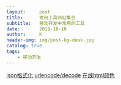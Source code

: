 ```yaml
---
layout:     post
title:      常用工具网站集合
subtitle:   移动开发中常用的工具
date:       2019-10-10
author:     K
header-img: img/post-bg-desk.jpg
catalog: true
tags:
    - 移动开发
---
```


[json格式化](https://tool.oschina.net/codeformat/json "json格式化")
[urlencode/decode](https://tool.chinaz.com/tools/urlencode.aspx "url编解码")
[在线html颜色](http://www.atool9.com/colorpicker.php "在线选色")

